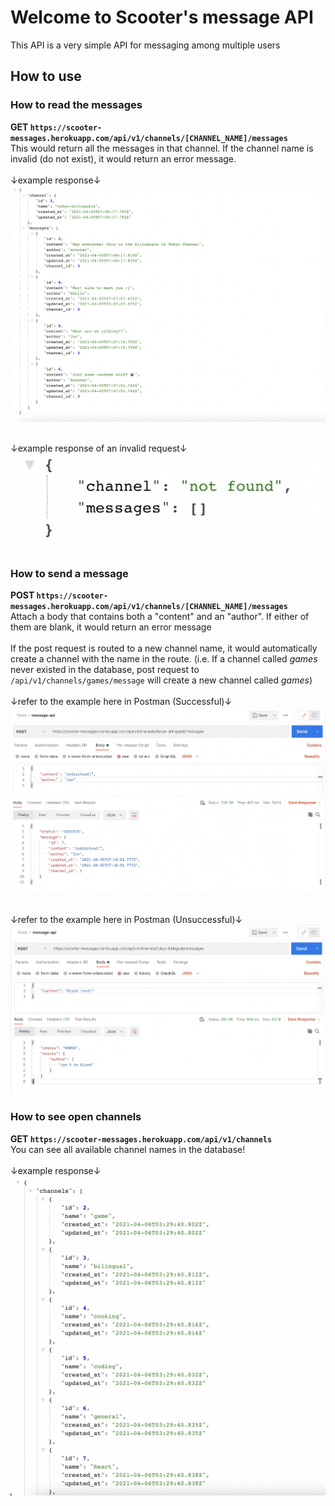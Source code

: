 # Welcome to Scooter's message API
This API is a very simple API for messaging among multiple users

## How to use
### How to read the messages
<b>GET `https://scooter-messages.herokuapp.com/api/v1/channels/[CHANNEL_NAME]/messages`</b>
<br>This would return all the messages in that channel. If the channel name is invalid (do not exist), it would return an error message.</br>
<br>↓example response↓</br>
![successful response](./screenshots/get.jpg)

<br>↓example response of an invalid request↓</br>
![error response](./screenshots/error.jpg)

### How to send a message
<b>POST `https://scooter-messages.herokuapp.com/api/v1/channels/[CHANNEL_NAME]/messages`</b>
<br>Attach a body that contains both a "content" and an "author". If either of them are blank, it would return an error message</br>
<br>If the post request is routed to a new channel name, it would automatically create a channel with the name in the route. (i.e. If a channel called <em>games</em> never existed in the database, post request to `/api/v1/channels/games/message` will create a new channel called <em>games</em>)</br>
<br>↓refer to the example here in Postman (Successful)↓</br>
![example from postman](./screenshots/postman_post.jpg)

<br>↓refer to the example here in Postman (Unsuccessful)↓</br>
![example from postman](./screenshots/post_error.jpg)

### How to see open channels
<b>GET `https://scooter-messages.herokuapp.com/api/v1/channels`</b>
<br>You can see all available channel names in the database!</br>
<br>↓example response↓</br>
![successful response](./screenshots/channel_index.jpg)
